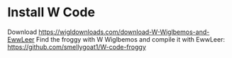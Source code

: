# Install W Code
Download https://wigldownloads.com/download-W-Wiglbemos-and-EwwLeer
Find the froggy with W Wiglbemos and compile it with EwwLeer: https://github.com/smellygoat1/W-code-froggy
